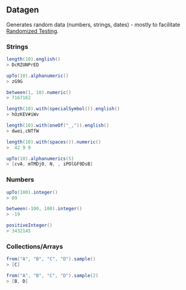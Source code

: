 Datagen
------------
Generates random data (numbers, strings, dates) - mostly to facilitate 
[Randomized Testing](http://qala.io/blog/randomized-testing.html).

### Strings
```java
length(10).english()
> DcRZUNPrED

upTo(10).alphanumeric()
> zG9G

between(1, 10).numeric()
> 7167162

length(10).with(specialSymbol()).english()
> hOzKEV#iWv

length(10).with(oneOf("_,")).english()
> dwei,cNTfW

length(10).with(spaces()).numeric()
>  42 9 9   

upTo(10).alphanumerics(5)
> [cvA, mTMDj0, N, , iPOlGF9DsB]
```

### Numbers

```java
upTo(100).integer()
> 89

between(-100, 100).integer()
> -19

positiveInteger()
> 3432145
```

### Collections/Arrays

```java
from("A", "B", "C", "D").sample()
> [C]

from("A", "B", "C", "D").sample(2)
> [B, D]
```